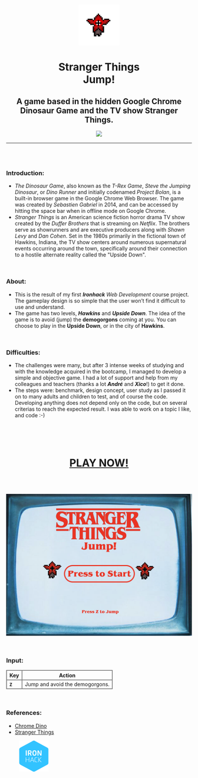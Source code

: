 <p align="center" dir="auto">
<a rel="noopener noreferrer" href="https://lzaquine.github.io/Stranger-Things-Jump-The-Game/" target="_blank">
<img src="./docs/assets/images/demogorgon.png" width="110" style="max-width: 100%;"> </a> </p>
<h1 align="center" dir="auto"><strong>Stranger Things<br>Jump!</strong></h1>
<h2 align="center" dir="auto">A game based in the hidden Google Chrome Dinosaur Game and the TV show Stranger Things.</h2>
<p align="center" dir="auto">
<img src="https://img.shields.io/github/languages/top/lzaquine/Stranger-Things-Jump-The-Game">
</p>
<hr>
<br>
<br>
<h3><strong>Introduction:</strong></h3>
<ul><li><em>The Dinosaur Game</em>, also known as the <em>T-Rex Game</em>, <em>Steve the Jumping Dinosaur</em>, or <em>Dino Runner</em> and initially codenamed <em>Project Bolan</em>, is a built-in browser game in the Google Chrome Web Browser. The game was created by <em>Sebastien Gabriel</em> in 2014, and can be accessed by hitting the space bar when in offline mode on Google Chrome.
<li><em>Stranger Things</em> is an American science fiction horror drama TV show created by the <em>Duffer Brothers</em> that is streaming on <em>Netflix</em>. The brothers serve as showrunners and are executive producers along with <em>Shawn Levy</em> and <em>Dan Cohen</em>. Set in the 1980s primarily in the fictional town of Hawkins, Indiana, the TV show centers around numerous supernatural events occurring around the town, specifically around their connection to a hostile alternate reality called the "Upside Down".</ul>
<br>
<h3><strong>About:</strong></h3>
<ul><li>This is the result of my first <em><strong>Ironhack</strong> Web Development</em> course project. The gameplay design is so simple that the user won’t find it difficult to use and understand.</li>
<li>The game has two levels, <em><strong>Hawkins</strong></em> and <em><strong>Upside Down</strong></em>. The idea of the game is to avoid (jump) the <strong>demogorgons</strong> coming at you. You can choose to play in the <strong>Upside Down</strong>, or in the city of <strong>Hawkins</strong>.</li></ul>
<br>
<h3><strong>Difficulties:</strong></h3>
<ul><li>The challenges were many, but after 3 intense weeks of studying and with the knowledge acquired in the bootcamp, I managed to develop a simple and objective game. I had a lot of support and help from my colleagues and teachers (thanks a lot <em><strong>André</strong></em> and <em><strong>Xico</strong></em>!) to get it done.</li>
<li>The steps were: benchmark, design concept, user study as I passed it on to many adults and children to test, and of course the code. Developing anything does not depend only on the code, but on several criterias to reach the expected result. I was able to work on a topic I like, and code :-)</li></ul>
<br>
<br>
<br>
<h1 align="center" dir="auto">
<a rel="noopener noreferrer" href="https://lzaquine.github.io/Stranger-Things-Jump-The-Game/" target="_blank"><strong>PLAY NOW!</strong></a></h1>
<br>
<br>
<p>
<a rel="noopener noreferrer" href="https://lzaquine.github.io/Stranger-Things-Jump-The-Game/" target="_blank">
<img src="./docs/assets/images/Start_Screen_ST_Game.png" style="max-width: 100%;"> </a></p>
<br>
<h3><strong>Input:</strong></h3>
<table>
<thead>
<tr style="border: 2px solid grey;">
<th style="border: 2px solid grey;">Key</th>
<th style="border: 2px solid grey;">Action</th>
</tr>
</thead>
<tbody style="border: 2px solid grey;">
<tr style="border: 2px solid grey;">
<td style="border: 2px solid grey;"><strong><code>Z</code></strong></td>
<td style="border: 2px solid grey;">Jump and avoid the demogorgons.</td>
</tr>
</tbody>
</table>
<br>
<h3><strong>References:</strong></h3>
<ul><a rel="noopener noreferrer" href="https://chromedino.com" target="_blank"><li>Chrome Dino</li></a>
<a rel="noopener noreferrer" href="https://www.netflix.com/title/80057281" target="_blank"><li>Stranger Things</li></a></ul>
</a>
<a rel="noopener noreferrer" href="https://www.ironhack.com/" target="_blank"><img src="./docs/assets/images/ironhack-1.svg" width="80px" style="max-width: 100%; padding-left: 35px;"></a>